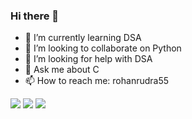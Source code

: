 ### Hi there 👋
<!--
**rohanrudra55/rohanrudra55** is a ✨ _special_ ✨ repository because its `README.md` (this file) appears on your GitHub profile.

- 🔭 I’m currently working on
-->
- 🌱 I’m currently learning DSA
- 👯 I’m looking to collaborate on Python
- 🤔 I’m looking for help with DSA
- 💬 Ask me about C
- 📫 How to reach me: rohanrudra55
<img src="https://github-readme-streak-stats.herokuapp.com/?user=rohanrudra55">
<img src="http://github-readme-streak-stats.herokuapp.com?user=rohanrudra55&theme=dark&date_format=M%20j%5B%2C%20Y%5D)](https://git.io/streak-stats">
<img src="https://github-readme-stats.vercel.app/api?username=rohanrudra55&&show_icons=true&title_color=ffffff&icon_color=bb2acf&text_color=daf7dc&bg_color=151515">
<!-- <img src="https://activity-graph.herokuapp.com/graph?username=rohanrudra55&bg_color=0d0c0d&color=e137d6&line=5daddf&point=99eb1e&area=true&hide_border=true"> -->
